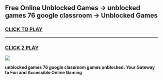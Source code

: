 
## Free Online Unblocked Games → unblocked games 76 google classroom → Unblocked Games
<h3>
<a href="https://premium.freeplayer.one?title=unblocked_games_76_google_classroom&ref=21F">CLICK TO PLAY</a></h3>
<hr>

<h3>
<a href="https://premium.freeplayer.one?title=unblocked_games_76_google_classroom&ref=21F">CLICK 2 PLAY</a>
  
</h3>

<a href="https://premium.freeplayer.one?title=unblocked_games_76_google_classroom&ref=21F/"><img src="https://clearcache.store/games.png"></a>


**unblocked games 76 google classroom games unblocked: Your Gateway to Fun and Accessible Online Gaming**

